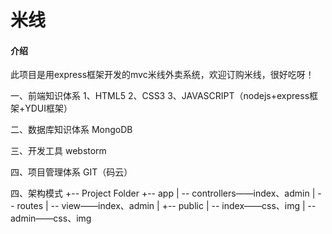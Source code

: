 # 米线

#### 介绍
此项目是用express框架开发的mvc米线外卖系统，欢迎订购米线，很好吃呀！

一、前端知识体系
1、HTML5
2、CSS3
3、JAVASCRIPT（nodejs+express框架+YDUI框架）

二、数据库知识体系
MongoDB

三、开发工具
webstorm

四、项目管理体系
GIT（码云）

四、架构模式
+-- Project Folder
    +-- app
    |   \-- controllers——index、admin
    |   \-- routes
    |   \-- view——index、admin
    |
    +-- public
    |   \-- index——css、img
    |   \-- admin——css、img

